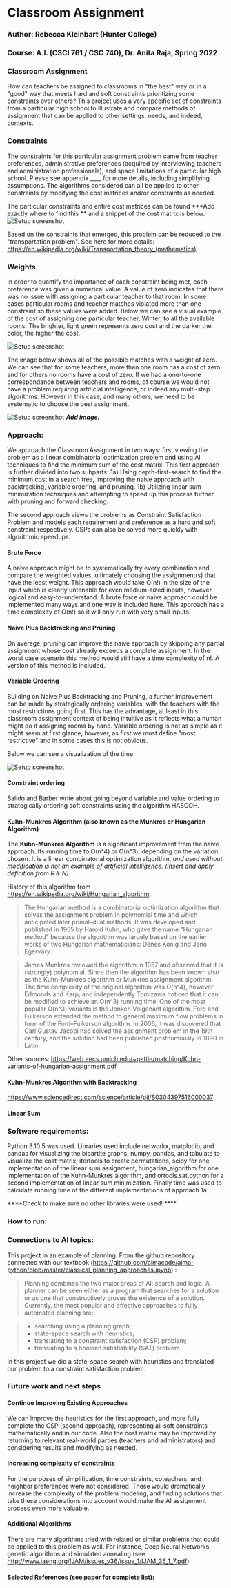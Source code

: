 # Classroom Assignment


### Author: Rebecca Kleinbart (Hunter College) 
### Course: A.I. (CSCI 761 / CSC 740), Dr. Anita Raja, Spring 2022

### Classroom Assignment
How can teachers be assigned to classrooms in "the best" way or in a "good" way that meets hard and soft constraints prioritizing some constraints over others? This project uses a very specific set of constraints from a particular high school to illustrate and compare methods of assignment that can be applied to other settings, needs, and indeed, contexts. 


### Constraints
The constraints for this particular assignment problem came from teacher preferences, administrative preferences (acquired by interviewing teachers and administration professionals), and space limitations of a particular high school. Please see appendix ____ for more details, including simplifying assumptions.  The algorithms considered can all be applied to other constraints by modifying the cost matrices and/or constraints as needed. 

The particular constraints and entire cost matrices can be found ***Add exactly where to find this **  and a snippet of the cost matrix is below. 
![Setup screenshot](images/cost_matrix_visual_snippet.png)

Based on the constraints that emerged, this problem can be reduced to the "transportation problem". See here for more details: https://en.wikipedia.org/wiki/Transportation_theory_(mathematics). 

### Weights
In order to quantify the importance of each constraint being met, each preference was given a numerical value. A value of zero indicates that there was no issue with assigning a particular teacher to that room. In some cases particular rooms and teacher matches violated more than one constraint so these values were added. Below we can see a visual example of the cost of assigning one particular teacher, Winter, to all the available rooms. The brighter, light green represents zero cost and the darker the color, the higher the cost. 

![Setup screenshot](images/weight_zero_bipartite_winter.png)

The image below shows all of the possible matches with a weight of zero. We can see that for some teachers, more than one room has a cost of zero and for others no rooms have a cost of zero. If we had a one-to-one correspondance between teachers and rooms, of course we would not have a problem requiring artificial intelligence, or indeed any multi-step algorithms. However in this case, and many others, we need to be systematic to choose the best assignment. 

![Setup screenshot](images/cost_matrix_visual_snippet.png)
***Add image.***

### Approach: 
We approach the Classroom Assignment in two ways: first viewing the problem as a linear combinatorial optimization problem and using AI techniques to find the minimum sum of the cost matrix. 
This first approach is further divided into two subparts: 
1a) Using depth-first-search to find the minimum cost in a search tree, improving the naive approach with backtracking, variable ordering, and pruning.
1b) Utilizing linear sum minimization techniques and attempting to speed up this process further with pruning and forward checking. 

The second approach views the problems as Constraint Satisfaction Problem and models each requirement and preference as a hard and soft constraint respectively. CSPs can also be solved more quickly with algorithmic speedups. 


#### Brute Force 
A naive approach might be to systematically try every combination and compare the weighted values, ultimately choosing the assignment(s) that have the least weight. This approach would take O(n!) in the size of the input which is clearly untenable for even medium-sized inputs, however logical and easy-to-understand. A brute force or naive approach could be implemented many ways and one way is included here. This approach has a time complexity of O(n!) so it will only run with very small inputs. 

#### Naive Plus Backtracking and Pruning 
On average, pruning can improve the naive approach by skipping any partial assignment whose cost already exceeds a complete assignment. In the worst case scenario this method would still have a time complexity of n!. A version of this method is included. 

#### Variable Ordering
Building on Naive Plus Backtracking and Pruning, a further improvement can be made by strategically ordering variables, with the teachers with the most restrictions going first. This has the advantage, at least in this classroom assignment context of being intuitive as it reflects what a human might do if assigning rooms by hand. Variable ordering is not as simple as it might seem at first glance, however, as first we must define "most restrictive" and in some cases this is not obvious. 

Below we can see a visualization of the time 

![Setup screenshot](images/weight_zero_bipartite.png)


#### Constraint ordering 
Salido and Barber write about going beyond variable and value ordering to strategically ordering soft constraints using the algorithm HASCOH. 

#### Kuhn-Munkres Algorithm (also known as the Munkres or Hungarian Algorithm) 
The **Kuhn-Munkres Algorithm** is a significant improvement from the naive approach. Its running time to O(n^4) or O(n^3), depending on the variation chosen. It is a linear combinatorial optimization algorithm, _and used without modification is not an example of artificial intelligence. (insert and apply definition from R & N)_

History of this algorithm from https://en.wikipedia.org/wiki/Hungarian_algorithm: 
> The Hungarian method is a combinatorial optimization algorithm that solves the assignment problem in polynomial time and which anticipated later primal–dual methods. It was developed and published in 1955 by Harold Kuhn, who gave the name "Hungarian method" because the algorithm was largely based on the earlier works of two Hungarian mathematicians: Dénes Kőnig and Jenő Egerváry.

> James Munkres reviewed the algorithm in 1957 and observed that it is (strongly) polynomial. Since then the algorithm has been known also as the Kuhn–Munkres algorithm or Munkres assignment algorithm. The time complexity of the original algorithm was O(n^4), however Edmonds and Karp, and independently Tomizawa noticed that it can be modified to achieve an O(n^3) running time. One of the most popular O(n^3) variants is the Jonker–Volgenant algorithm. Ford and Fulkerson extended the method to general maximum flow problems in form of the Ford–Fulkerson algorithm. In 2006, it was discovered that Carl Gustav Jacobi had solved the assignment problem in the 19th century, and the solution had been published posthumously in 1890 in Latin.

Other sources: 
https://web.eecs.umich.edu/~pettie/matching/Kuhn-variants-of-hungarian-assignment.pdf 

#### Kuhn-Munkres Algorithm with Backtracking
https://www.sciencedirect.com/science/article/pii/S0304397516000037

#### Linear Sum 

### Software requirements:
Python 3.10.5 was used. 
Libraries used include networkx, matplotlib, and pandas for visualizing the bipartite graphs, numpy, pandas, and tabulate to visualize the cost matrix, itertools to create permutations, scipy for one implementation of the linear sum assignment, hungarian_algorithm for one implementation of the Kuhn-Munkres algorithm, and ortools.sat.python for a second implementation of linear sum minimization. Finally time was used to calculate running time of the different implementations of approach 1a. 

****Check to make sure no other libraries were used! ****

### How to run:

### Connections to AI topics:
This project in an example of planning. From the github repository connected with our textbook (https://github.com/aimacode/aima-python/blob/master/classical_planning_approaches.ipynb) : 
> Planning combines the two major areas of AI: search and logic. A planner can be seen either as a program that searches for a solution or as one that constructively proves the existence of a solution. Currently, the most popular and effective approaches to fully automated planning are:

> - searching using a planning graph;
> - state-space search with heuristics;
> - translating to a constraint satisfaction (CSP) problem;
> - translating to a boolean satisfiability (SAT) problem.

In this project we did a state-space search with heuristics and translated our problem to a constraint satisfaction problem. 

### Future work and next steps
#### Continue Improving Existing Approaches
We can improve the heuristics for the first approach, and more fully complete the CSP (second approach), representing all soft constraints mathematically and in our code. Also the cost matrix may be improved by returning to relevant real-world parties (teachers and administrators) and considering results and modifying as needed. 

#### Increasing complexity of constraints
For the purposes of simplification, time constraints, coteachers, and neighbor preferences were not considered. These would dramatically increase the complexity of the problem modeling, and finding solutions that take these considerations into account would make the AI assignment process even more valuable. 


#### Additional Algorithms
There are many algorithms tried with related or similar problems that could be applied to this problem as well. For instance, Deep Neural Networks, genetic algorithms and simulated annealing (see http://www.iaeng.org/IJAM/issues_v36/issue_1/IJAM_36_1_7.pdf) 

#### Selected References (see paper for complete list): 



